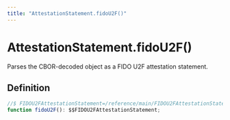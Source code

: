 ```yaml
---
title: "AttestationStatement.fidoU2F()"
---
```


# AttestationStatement.fidoU2F()

Parses the CBOR-decoded object as a FIDO U2F attestation statement.

## Definition

```ts
//$ FIDOU2FAttestationStatement=/reference/main/FIDOU2FAttestationStatement
function fidoU2F(): $$FIDOU2FAttestationStatement;
```
